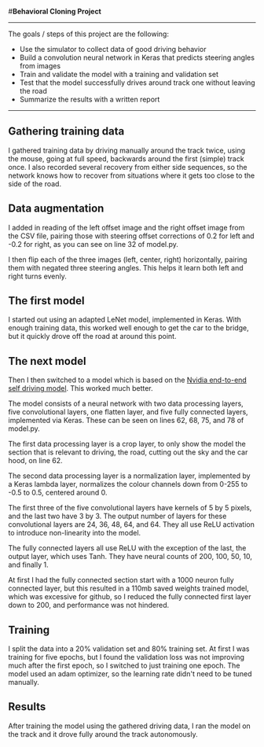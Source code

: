 #**Behavioral Cloning Project** 

---

The goals / steps of this project are the following:

* Use the simulator to collect data of good driving behavior
* Build a convolution neural network in Keras that predicts steering angles from images
* Train and validate the model with a training and validation set
* Test that the model successfully drives around track one without leaving the road
* Summarize the results with a written report

---



## Gathering training data

I gathered training data by driving manually around the track twice, using the mouse, going at full speed, backwards around the first (simple) track once. I also recorded several recovery from either side sequences, so the network knows how to recover from situations where it gets too close to the side of the road.

## Data augmentation
I added in reading of the left offset image and the right offset image from the CSV file, pairing those with steering offset corrections of 0.2 for left and -0.2 for right, as you can see on line 32 of model.py.

I then flip each of the three images (left, center, right) horizontally, pairing them with negated three steering angles. This helps it learn both left and right turns evenly.

## The first model
I started out using an adapted LeNet model, implemented in Keras. With enough training data, this worked well enough to get the car to the bridge, but it quickly drove off the road at around this point.

## The next model
Then I then switched to a model which is based on the [Nvidia end-to-end self driving model](https://devblogs.nvidia.com/parallelforall/deep-learning-self-driving-cars/). This worked much better.

The model consists of a neural network with two data processing layers, five convolutional layers, one flatten layer, and five fully connected layers, implemented via Keras. These can be seen on lines 62, 68, 75, and 78 of model.py.

The first data processing layer is a crop layer, to only show the model the section that is relevant to driving, the road, cutting out the sky and the car hood, on line 62.

The second data processing layer is a normalization layer, implemented by a Keras lambda layer, normalizes the colour channels down from 0-255 to -0.5 to 0.5, centered around 0.

The first three of the five convolutional layers have kernels of 5 by 5 pixels, and the last two have 3 by 3. The output number of layers for these convolutional layers are 24, 36, 48, 64, and 64. They all use ReLU activation to introduce non-linearity into the model.

The fully connected layers all use ReLU with the exception of the last, the output layer, which uses Tanh. They have neural counts of 200, 100, 50, 10, and finally 1.

At first I had the fully connected section start with a 1000 neuron fully connected layer, but this resulted in a 110mb saved weights trained model, which was excessive for github, so I reduced the fully connected first layer down to 200, and performance was not hindered.

## Training

I split the data into a 20% validation set and 80% training set. At first I was training for five epochs, but I found the validation loss was not improving much after the first epoch, so I switched to just training one epoch. The model used an adam optimizer, so the learning rate didn't need to be tuned manually.


## Results

After training the model using the gathered driving data, I ran the model on the track and it drove fully around the track autonomously.

